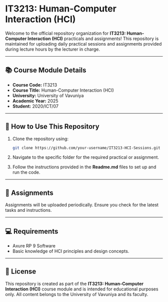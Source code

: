 # IT3213: Human-Computer Interaction (HCI)

Welcome to the official repository organization for **IT3213: Human-Computer Interaction (HCI)** practicals and assignments! This repository is maintained for uploading daily practical sessions and assignments provided during lecture hours by the lecturer in charge.

---

## 📚 **Course Module Details**
- **Course Code:** IT3213  
- **Course Title:** Human-Computer Interaction (HCI)  
- **University:** University of Vavuniya  
- **Academic Year:** 2025  
- **Student:** 2020/ICT/07  

---

## 🔧 **How to Use This Repository**

1. Clone the repository using:
   ```bash
   git clone https://github.com/your-username/IT3213-HCI-Sessions.git
   ```

2. Navigate to the specific folder for the required practical or assignment.

3. Follow the instructions provided in the **Readme.md** files to set up and run the code.

---
## 📁 **Assignments**

Assignments will be uploaded periodically. Ensure you check for the latest tasks and instructions.

---

## 💻 **Requirements**
- Axure RP 9 Software
- Basic knowledge of HCI principles and design concepts.


---

## 📜 License
This repository is created as part of the **IT3213: Human-Computer Interaction (HCI)** course module and is intended for educational purposes only. All content belongs to the University of Vavuniya and its faculty.
